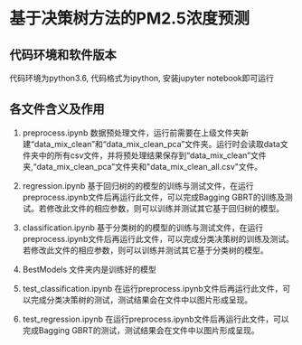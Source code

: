 # 基于决策树方法的PM2.5浓度预测

## 代码环境和软件版本
代码环境为python3.6, 代码格式为ipython, 安装jupyter notebook即可运行

## 各文件含义及作用
1. preprocess.ipynb 数据预处理文件，运行前需要在上级文件夹新建“data_mix_clean”和“data_mix_clean_pca”文件夹。运行时会读取data文件夹中的所有csv文件，并将预处理结果保存到“data_mix_clean”文件夹,“data_mix_clean_pca”文件夹和"data_mix_clean_all.csv"文件。

2. regression.ipynb 基于回归树的的模型的训练与测试文件，在运行preprocess.ipynb文件后再运行此文件，可以完成Bagging GBRT的训练及测试。若修改此文件的相应参数，则可以训练并测试其它基于回归树的模型。

3. classification.ipynb 基于分类树的的模型的训练与测试文件，在运行preprocess.ipynb文件后再运行此文件，可以完成分类决策树的训练及测试。若修改此文件的相应参数，则可以训练并测试其它基于分类树的模型。

4. BestModels  文件夹内是训练好的模型

4. test_classification.ipynb 在运行preprocess.ipynb文件后再运行此文件，可以完成分类决策树的测试，测试结果会在文件中以图片形成呈现。

5. test_regression.ipynb 在运行preprocess.ipynb文件后再运行此文件，可以完成Bagging GBRT的测试，测试结果会在文件中以图片形成呈现。